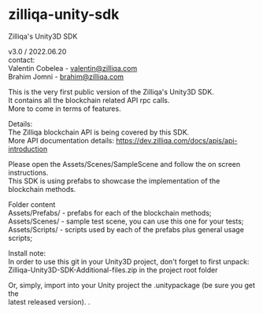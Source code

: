 # zilliqa-unity-sdk
Zilliqa's Unity3D SDK

v3.0 / 2022.06.20</br>
contact:</br>
 Valentin Cobelea - valentin@zilliqa.com</br>
 Brahim Jomni - brahim@zilliqa.com

This is the very first public version of the Zilliqa's Unity3D SDK.</br>
It contains all the blockchain related API rpc calls.</br>
More to come in terms of features.


Details:</br>
The Zilliqa blockchain API is being covered by this SDK.</br>
More API documentation details: https://dev.zilliqa.com/docs/apis/api-introduction

Please open the Assets/Scenes/SampleScene and follow the on screen instructions.</br>
This SDK is using prefabs to showcase the implementation of the blockchain methods.

Folder content</br>
Assets/Prefabs/ - prefabs for each of the blockchain methods;</br>
Assets/Scenes/  - sample test scene, you can use this one for your tests;</br>
Assets/Scripts/ - scripts used by each of the prefabs plus general usage scripts;</br>

Install note:</br>
In order to use this git in your Unity3D project, don't forget to first unpack:</br>
 Zilliqa-Unity3D-SDK-Additional-files.zip in the project root folder</br>

Or, simply, import into your Unity project the .unitypackage (be sure you get the</br>
latest released version).
.
